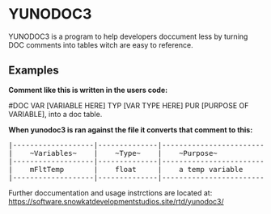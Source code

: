 # YUNODOC3
YUNODOC3 is a program to help developers doccument less by turning DOC comments into tables witch are easy to reference.


## Examples
**Comment like this is written in the users code:**


#DOC VAR [VARIABLE HERE] TYP [VAR TYPE HERE] PUR [PURPOSE OF VARIABLE], into a doc table.


**When yunodoc3 is ran against the file it converts that comment to this:**
<pre>
|-------------------|--------------|----------------------------------|
|    ~Variables~    |    ~Type~    |    ~Purpose~                     |
|-------------------|--------------|----------------------------------|
|    mFltTemp       |    float     |    a temp variable               |
|-------------------|--------------|----------------------------------| 
</pre>

Further doccumentation and usage instrctions are located at: https://software.snowkatdevelopmentstudios.site/rtd/yunodoc3/
